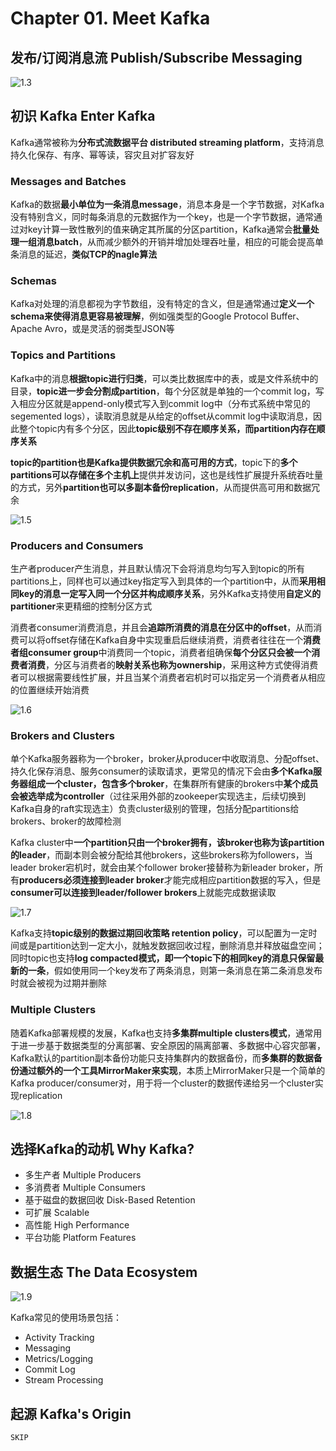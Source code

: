 # Chapter 01. Meet Kafka

## 发布/订阅消息流 Publish/Subscribe Messaging

![1.3](images/1.3.png)

## 初识 Kafka Enter Kafka

Kafka通常被称为**分布式流数据平台 distributed streaming platform**，支持消息持久化保存、有序、幂等读，容灾且对扩容友好

### Messages and Batches

Kafka的数据**最小单位为一条消息message**，消息本身是一个字节数据，对Kafka没有特别含义，同时每条消息的元数据作为一个key，也是一个字节数据，通常通过对key计算一致性散列的值来确定其所属的分区partition，Kafka通常会**批量处理一组消息batch**，从而减少额外的开销并增加处理吞吐量，相应的可能会提高单条消息的延迟，**类似TCP的nagle算法**

### Schemas

Kafka对处理的消息都视为字节数组，没有特定的含义，但是通常通过**定义一个schema来使得消息更容易被理解**，例如强类型的Google Protocol Buffer、Apache Avro，或是灵活的弱类型JSON等

### Topics and Partitions

Kafka中的消息**根据topic进行归类**，可以类比数据库中的表，或是文件系统中的目录，**topic进一步会分割成partition**，每个分区就是单独的一个commit log，写入相应分区就是append-only模式写入到commit log中（分布式系统中常见的segemented logs），读取消息就是从给定的offset从commit log中读取消息，因此整个topic内有多个分区，因此**topic级别不存在顺序关系，而partition内存在顺序关系**

**topic的partition也是Kafka提供数据冗余和高可用的方式**，topic下的**多个partitions可以存储在多个主机上**提供并发访问，这也是线性扩展提升系统吞吐量的方式，另外**partition也可以多副本备份replication**，从而提供高可用和数据冗余

![1.5](images/1.5.png)

### Producers and Consumers

生产者producer产生消息，并且默认情况下会将消息均匀写入到topic的所有partitions上，同样也可以通过key指定写入到具体的一个partition中，从而**采用相同key的消息一定写入同一个分区并构成顺序关系**，另外Kafka支持使用**自定义的partitioner**来更精细的控制分区方式

消费者consumer消费消息，并且会**追踪所消费的消息在分区中的offset**，从而消费可以将offset存储在Kafka自身中实现重启后继续消费，消费者往往在一个**消费者组consumer group**中消费同一个topic，消费者组确保**每个分区只会被一个消费者消费**，分区与消费者的**映射关系也称为ownership**，采用这种方式使得消费者可以根据需要线性扩展，并且当某个消费者宕机时可以指定另一个消费者从相应的位置继续开始消费

![1.6](images/1.6.png)

### Brokers and Clusters

单个Kafka服务器称为一个broker，broker从producer中收取消息、分配offset、持久化保存消息、服务consumer的读取请求，更常见的情况下会由**多个Kafka服务器组成一个cluster，包含多个broker**，在集群所有健康的brokers中**某个成员会被选举成为controller**（过往采用外部的zookeeper实现选主，后续切换到Kafka自身的raft实现选主）负责cluster级别的管理，包括分配partitions给brokers、broker的故障检测

Kafka cluster中**一个partition只由一个broker拥有，该broker也称为该partition的leader**，而副本则会被分配给其他brokers，这些brokers称为followers，当leader broker宕机时，就会由某个follower broker接替称为新leader broker，所有**producers必须连接到leader broker**才能完成相应partition数据的写入，但是**consumer可以连接到leader/follower brokers**上就能完成数据读取

![1.7](images/1.7.png)

Kafka支持**topic级别的数据过期回收策略 retention policy**，可以配置为一定时间或是partition达到一定大小，就触发数据回收过程，删除消息并释放磁盘空间；同时topic也支持**log compacted模式，即一个topic下的相同key的消息只保留最新的一条**，假如使用同一个key发布了两条消息，则第一条消息在第二条消息发布时就会被视为过期并删除

### Multiple Clusters

随着Kafka部署规模的发展，Kafka也支持**多集群multiple clusters模式**，通常用于进一步基于数据类型的分离部署、安全原因的隔离部署、多数据中心容灾部署，Kafka默认的partition副本备份功能只支持集群内的数据备份，而**多集群的数据备份通过额外的一个工具MirrorMaker来实现**，本质上MirrorMaker只是一个简单的Kafka producer/consumer对，用于将一个cluster的数据传递给另一个cluster实现replication

![1.8](images/1.8.png)

## 选择Kafka的动机 Why Kafka?

- 多生产者 Multiple Producers
- 多消费者 Multiple Consumers
- 基于磁盘的数据回收 Disk-Based Retention
- 可扩展 Scalable
- 高性能 High Performance
- 平台功能 Platform Features

## 数据生态 The Data Ecosystem

![1.9](images/1.9.png)

Kafka常见的使用场景包括：

- Activity Tracking
- Messaging
- Metrics/Logging
- Commit Log
- Stream Processing

## 起源 Kafka's Origin

`SKIP`
